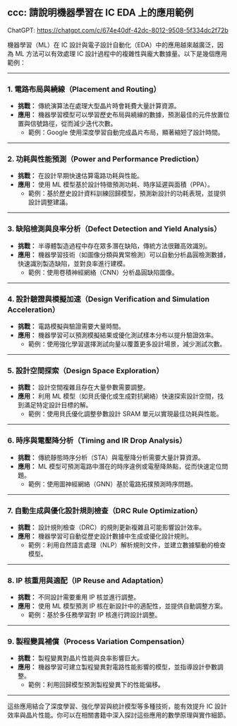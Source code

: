 ## ccc: 請說明機器學習在 IC EDA 上的應用範例

ChatGPT: https://chatgpt.com/c/674e40df-42dc-8012-9508-5f334dc2f72b

機器學習（ML）在 IC 設計與電子設計自動化（EDA）中的應用越來越廣泛，因為 ML 方法可以有效處理 IC 設計過程中的複雜性與龐大數據量。以下是幾個應用範例：

---

### 1. **電路布局與繞線（Placement and Routing）**
- **挑戰：** 傳統演算法在處理大型晶片時會耗費大量計算資源。
- **應用：** 機器學習模型可以學習歷史布局與繞線的數據，預測最佳的元件放置位置與信號路徑，從而減少迭代次數。
  - 範例：Google 使用深度學習自動完成晶片布局，顯著縮短了設計時間。

---

### 2. **功耗與性能預測（Power and Performance Prediction）**
- **挑戰：** 在設計早期快速估算電路功耗與性能。
- **應用：** 使用 ML 模型基於設計特徵預測功耗、時序延遲與面積（PPA）。
  - 範例：基於歷史設計資料訓練回歸模型，預測新設計的功耗表現，並提供設計調整建議。

---

### 3. **缺陷檢測與良率分析（Defect Detection and Yield Analysis）**
- **挑戰：** 半導體製造過程中存在眾多潛在缺陷，傳統方法很難高效識別。
- **應用：** 機器學習技術（如圖像分類與異常檢測）可以自動分析晶圓檢測數據，快速識別製造缺陷，並對良率進行建模。
  - 範例：使用卷積神經網絡（CNN）分析晶圓缺陷圖像。

---

### 4. **設計驗證與模擬加速（Design Verification and Simulation Acceleration）**
- **挑戰：** 電路模擬與驗證需要大量時間。
- **應用：** 機器學習可以預測模擬結果或優化測試樣本分布以提升驗證效率。
  - 範例：使用強化學習選擇測試向量以覆蓋更多設計場景，減少測試次數。

---

### 5. **設計空間探索（Design Space Exploration）**
- **挑戰：** 設計空間複雜且存在大量參數需要調整。
- **應用：** 利用 ML 模型（如貝氏優化或生成對抗網絡）快速探索設計空間，找到滿足特定設計目標的解。
  - 範例：使用貝氏優化調整參數設計 SRAM 單元以實現最佳功耗與性能。

---

### 6. **時序與電壓降分析（Timing and IR Drop Analysis）**
- **挑戰：** 傳統靜態時序分析（STA）與電壓降分析需要大量計算資源。
- **應用：** ML 模型可預測電路中潛在的時序違例或電壓降熱點，從而快速定位問題。
  - 範例：使用圖神經網絡（GNN）基於電路拓撲預測時序問題。

---

### 7. **自動生成與優化設計規則檢查（DRC Rule Optimization）**
- **挑戰：** 設計規則檢查（DRC）的規則更新複雜且可能影響設計效率。
- **應用：** 機器學習可自動從歷史設計數據中生成或優化設計規則。
  - 範例：利用自然語言處理（NLP）解析規則文件，並建立數據驅動的檢查模型。

---

### 8. **IP 核重用與適配（IP Reuse and Adaptation）**
- **挑戰：** 不同設計需要重用 IP 核並進行調整。
- **應用：** 使用 ML 模型預測 IP 核在新設計中的適配性，並提供自動調整方案。
  - 範例：基於多任務學習對 IP 核進行跨設計調整。

---

### 9. **製程變異補償（Process Variation Compensation）**
- **挑戰：** 製程變異對晶片性能與良率影響巨大。
- **應用：** 機器學習可建立製程變異對電路性能影響的模型，並指導設計參數調整。
  - 範例：利用回歸模型預測製程變異下的性能偏移。

---

這些應用結合了深度學習、強化學習與統計模型等多種技術，能有效提升 IC 設計效率與晶片性能。你可以在相關書籍中深入探討這些應用的數學原理與實作細節。
